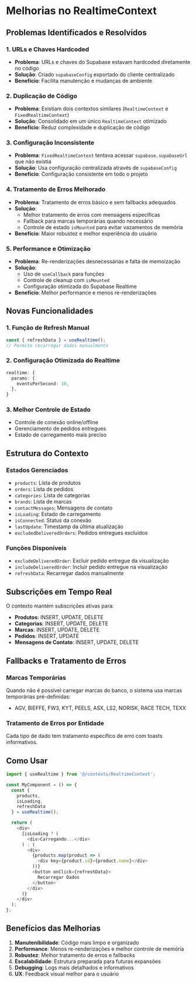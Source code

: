 # Melhorias no RealtimeContext

## Problemas Identificados e Resolvidos

### 1. **URLs e Chaves Hardcoded**
- **Problema**: URLs e chaves do Supabase estavam hardcoded diretamente no código
- **Solução**: Criado `supabaseConfig` exportado do cliente centralizado
- **Benefício**: Facilita manutenção e mudanças de ambiente

### 2. **Duplicação de Código**
- **Problema**: Existiam dois contextos similares (`RealtimeContext` e `FixedRealtimeContext`)
- **Solução**: Consolidado em um único `RealtimeContext` otimizado
- **Benefício**: Reduz complexidade e duplicação de código

### 3. **Configuração Inconsistente**
- **Problema**: `FixedRealtimeContext` tentava acessar `supabase.supabaseUrl` que não existia
- **Solução**: Usa configuração centralizada através de `supabaseConfig`
- **Benefício**: Configuração consistente em todo o projeto

### 4. **Tratamento de Erros Melhorado**
- **Problema**: Tratamento de erros básico e sem fallbacks adequados
- **Solução**: 
  - Melhor tratamento de erros com mensagens específicas
  - Fallback para marcas temporárias quando necessário
  - Controle de estado `isMounted` para evitar vazamentos de memória
- **Benefício**: Maior robustez e melhor experiência do usuário

### 5. **Performance e Otimização**
- **Problema**: Re-renderizações desnecessárias e falta de memoização
- **Solução**:
  - Uso de `useCallback` para funções
  - Controle de cleanup com `isMounted`
  - Configuração otimizada do Supabase Realtime
- **Benefício**: Melhor performance e menos re-renderizações

## Novas Funcionalidades

### 1. **Função de Refresh Manual**
```typescript
const { refreshData } = useRealtime();
// Permite recarregar dados manualmente
```

### 2. **Configuração Otimizada do Realtime**
```typescript
realtime: {
  params: {
    eventsPerSecond: 10,
  },
}
```

### 3. **Melhor Controle de Estado**
- Controle de conexão online/offline
- Gerenciamento de pedidos entregues
- Estado de carregamento mais preciso

## Estrutura do Contexto

### Estados Gerenciados
- `products`: Lista de produtos
- `orders`: Lista de pedidos
- `categories`: Lista de categorias
- `brands`: Lista de marcas
- `contactMessages`: Mensagens de contato
- `isLoading`: Estado de carregamento
- `isConnected`: Status da conexão
- `lastUpdate`: Timestamp da última atualização
- `excludedDeliveredOrders`: Pedidos entregues excluídos

### Funções Disponíveis
- `excludeDeliveredOrder`: Excluir pedido entregue da visualização
- `includeDeliveredOrder`: Incluir pedido entregue na visualização
- `refreshData`: Recarregar dados manualmente

## Subscrições em Tempo Real

O contexto mantém subscrições ativas para:
- **Produtos**: INSERT, UPDATE, DELETE
- **Categorias**: INSERT, UPDATE, DELETE
- **Marcas**: INSERT, UPDATE, DELETE
- **Pedidos**: INSERT, UPDATE
- **Mensagens de Contato**: INSERT, UPDATE, DELETE

## Fallbacks e Tratamento de Erros

### Marcas Temporárias
Quando não é possível carregar marcas do banco, o sistema usa marcas temporárias pré-definidas:
- AGV, BIEFFE, FW3, KYT, PEELS, ASX, LS2, NORISK, RACE TECH, TEXX

### Tratamento de Erros por Entidade
Cada tipo de dado tem tratamento específico de erro com toasts informativos.

## Como Usar

```typescript
import { useRealtime } from '@/contexts/RealtimeContext';

const MyComponent = () => {
  const { 
    products, 
    isLoading, 
    refreshData 
  } = useRealtime();

  return (
    <div>
      {isLoading ? (
        <div>Carregando...</div>
      ) : (
        <div>
          {products.map(product => (
            <div key={product.id}>{product.name}</div>
          ))}
          <button onClick={refreshData}>
            Recarregar Dados
          </button>
        </div>
      )}
    </div>
  );
};
```

## Benefícios das Melhorias

1. **Manutenibilidade**: Código mais limpo e organizado
2. **Performance**: Menos re-renderizações e melhor controle de memória
3. **Robustez**: Melhor tratamento de erros e fallbacks
4. **Escalabilidade**: Estrutura preparada para futuras expansões
5. **Debugging**: Logs mais detalhados e informativos
6. **UX**: Feedback visual melhor para o usuário
